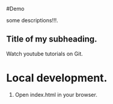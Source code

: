 #Demo

some descriptions!!!.


## Title of my subheading.


Watch youtube tutorials on Git.

# Local development.

1. Open index.html in your browser.
